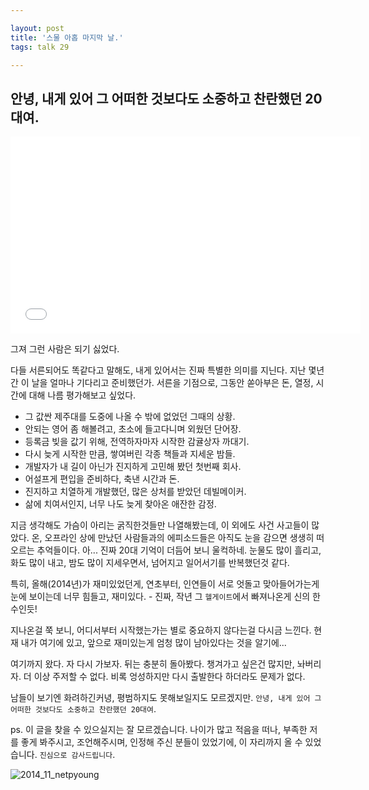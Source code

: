 ```yaml
---

layout: post
title: '스물 아홉 마지막 날.'
tags: talk 29

---
```



## 안녕, 내게 있어 그 어떠한 것보다도 소중하고 찬란했던 20대여.

<iframe width="560" height="315" src="//www.youtube.com/embed/NLhq1Zq4UZg" frameborder="0" allowfullscreen></iframe>


그져 그런 사람은 되기 싫었다.

다들 서른되어도 똑같다고 말해도, 내게 있어서는 진짜 특별한 의미를 지닌다. 지난 몇년간 이 날을 얼마나 기다리고 준비했던가. 서른을 기점으로, 그동안 쏟아부은 돈, 열정, 시간에 대해 나름 평가해보고 싶었다.


* 그 값싼 제주대를 도중에 나올 수 밖에 없었던 그때의 상황.
* 안되는 영어 좀 해볼려고, 초소에 들고다니며 외웠던 단어장.
* 등록금 빚을 값기 위해, 전역하자마자 시작한 감귤상자 까대기.
* 다시 늦게 시작한 만큼, 쌓여버린 각종 책들과 지세운 밤들.
* 개발자가 내 길이 아닌가 진지하게 고민해 봤던 첫번째 회사.
* 어설프게 편입을 준비하다, 축낸 시간과 돈.
* 진지하고 치열하게 개발했던, 많은 상처를 받았던 데빌메이커.
* 삶에 치여서인지, 너무 나도 늦게 찾아온 애잔한 감정.


지금 생각해도 가슴이 아리는 굵직한것들만 나열해봤는데, 이 외에도 사건 사고들이 많았다. 온, 오프라인 상에 만났던 사람들과의 에피소드들은 아직도 눈을 감으면 생생히 떠오르는 추억들이다. 아... 진짜 20대 기억이 더듬어 보니 울컥하네. 눈물도 많이 흘리고, 화도 많이 내고, 밤도 많이 지세우면서, 넘어지고 일어서기를 반복했던것 같다.


특히, 올해(2014년)가 재미있었던게, 연초부터, 인연들이 서로 엇돌고 맞아들어가는게 눈에 보이는데 너무 힘들고, 재미있다. - 진짜, 작년 그 `헬게이트`에서 빠져나온게 신의 한수인듯!

지나온걸 쭉 보니, 어디서부터 시작했는가는 별로 중요하지 않다는걸 다시금 느낀다. 현재 내가 여기에 있고, 앞으로 재미있는게 엄청 많이 남아있다는 것을 알기에...

여기까지 왔다. 자 다시 가보자. 뒤는 충분히 돌아봤다. 챙겨가고 싶은건 많지만, 놔버리자. 더 이상 주저할 수 없다. 비록 엉성하지만 다시 출발한다 하더라도 문제가 없다.

남들이 보기엔 화려하긴커녕, 평범하지도 못해보일지도 모르겠지만. `안녕, 내게 있어 그 어떠한 것보다도 소중하고 찬란했던 20대여`.


ps. 이 글을 찾을 수 있으실지는 잘 모르겠습니다. 나이가 많고 적음을 떠나, 부족한 저를 좋게 봐주시고, 조언해주시며, 인정해 주신 분들이 있었기에, 이 자리까지 올 수 있었습니다. `진심으로 감사드립니다`.


![2014_11_netpyoung](/res/pic/2014_11_netptoung.jpg)
